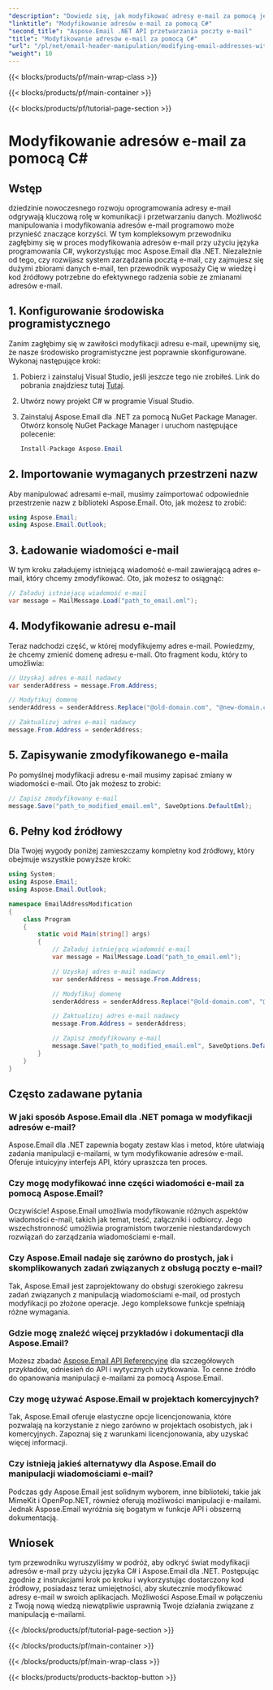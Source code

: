 ```yaml
---
"description": "Dowiedz się, jak modyfikować adresy e-mail za pomocą języka C# z pomocą Aspose.Email dla .NET. Postępuj zgodnie z tym przewodnikiem krok po kroku, aby skutecznie manipulować adresami e-mail."
"linktitle": "Modyfikowanie adresów e-mail za pomocą C#"
"second_title": "Aspose.Email .NET API przetwarzania poczty e-mail"
"title": "Modyfikowanie adresów e-mail za pomocą C#"
"url": "/pl/net/email-header-manipulation/modifying-email-addresses-with-csharp/"
"weight": 10
---
```


{{< blocks/products/pf/main-wrap-class >}}

{{< blocks/products/pf/main-container >}}

{{< blocks/products/pf/tutorial-page-section >}}

# Modyfikowanie adresów e-mail za pomocą C#


## Wstęp

dziedzinie nowoczesnego rozwoju oprogramowania adresy e-mail odgrywają kluczową rolę w komunikacji i przetwarzaniu danych. Możliwość manipulowania i modyfikowania adresów e-mail programowo może przynieść znaczące korzyści. W tym kompleksowym przewodniku zagłębimy się w proces modyfikowania adresów e-mail przy użyciu języka programowania C#, wykorzystując moc Aspose.Email dla .NET. Niezależnie od tego, czy rozwijasz system zarządzania pocztą e-mail, czy zajmujesz się dużymi zbiorami danych e-mail, ten przewodnik wyposaży Cię w wiedzę i kod źródłowy potrzebne do efektywnego radzenia sobie ze zmianami adresów e-mail.


## 1. Konfigurowanie środowiska programistycznego

Zanim zagłębimy się w zawiłości modyfikacji adresu e-mail, upewnijmy się, że nasze środowisko programistyczne jest poprawnie skonfigurowane. Wykonaj następujące kroki:

1. Pobierz i zainstaluj Visual Studio, jeśli jeszcze tego nie zrobiłeś. Link do pobrania znajdziesz tutaj [Tutaj](https://visualstudio.microsoft.com/downloads/).

2. Utwórz nowy projekt C# w programie Visual Studio.

3. Zainstaluj Aspose.Email dla .NET za pomocą NuGet Package Manager. Otwórz konsolę NuGet Package Manager i uruchom następujące polecenie:
   
   ```csharp
   Install-Package Aspose.Email
   ```

## 2. Importowanie wymaganych przestrzeni nazw

Aby manipulować adresami e-mail, musimy zaimportować odpowiednie przestrzenie nazw z biblioteki Aspose.Email. Oto, jak możesz to zrobić:

```csharp
using Aspose.Email;
using Aspose.Email.Outlook;
```

## 3. Ładowanie wiadomości e-mail

W tym kroku załadujemy istniejącą wiadomość e-mail zawierającą adres e-mail, który chcemy zmodyfikować. Oto, jak możesz to osiągnąć:

```csharp
// Załaduj istniejącą wiadomość e-mail
var message = MailMessage.Load("path_to_email.eml");
```

## 4. Modyfikowanie adresu e-mail

Teraz nadchodzi część, w której modyfikujemy adres e-mail. Powiedzmy, że chcemy zmienić domenę adresu e-mail. Oto fragment kodu, który to umożliwia:

```csharp
// Uzyskaj adres e-mail nadawcy
var senderAddress = message.From.Address;

// Modyfikuj domenę
senderAddress = senderAddress.Replace("@old-domain.com", "@new-domain.com");

// Zaktualizuj adres e-mail nadawcy
message.From.Address = senderAddress;
```

## 5. Zapisywanie zmodyfikowanego e-maila

Po pomyślnej modyfikacji adresu e-mail musimy zapisać zmiany w wiadomości e-mail. Oto jak możesz to zrobić:

```csharp
// Zapisz zmodyfikowany e-mail
message.Save("path_to_modified_email.eml", SaveOptions.DefaultEml);
```

## 6. Pełny kod źródłowy

Dla Twojej wygody poniżej zamieszczamy kompletny kod źródłowy, który obejmuje wszystkie powyższe kroki:

```csharp
using System;
using Aspose.Email;
using Aspose.Email.Outlook;

namespace EmailAddressModification
{
    class Program
    {
        static void Main(string[] args)
        {
            // Załaduj istniejącą wiadomość e-mail
            var message = MailMessage.Load("path_to_email.eml");

            // Uzyskaj adres e-mail nadawcy
            var senderAddress = message.From.Address;

            // Modyfikuj domenę
            senderAddress = senderAddress.Replace("@old-domain.com", "@new-domain.com");

            // Zaktualizuj adres e-mail nadawcy
            message.From.Address = senderAddress;

            // Zapisz zmodyfikowany e-mail
            message.Save("path_to_modified_email.eml", SaveOptions.DefaultEml);
        }
    }
}
```

## Często zadawane pytania

### W jaki sposób Aspose.Email dla .NET pomaga w modyfikacji adresów e-mail?

Aspose.Email dla .NET zapewnia bogaty zestaw klas i metod, które ułatwiają zadania manipulacji e-mailami, w tym modyfikowanie adresów e-mail. Oferuje intuicyjny interfejs API, który upraszcza ten proces.

### Czy mogę modyfikować inne części wiadomości e-mail za pomocą Aspose.Email?

Oczywiście! Aspose.Email umożliwia modyfikowanie różnych aspektów wiadomości e-mail, takich jak temat, treść, załączniki i odbiorcy. Jego wszechstronność umożliwia programistom tworzenie niestandardowych rozwiązań do zarządzania wiadomościami e-mail.

### Czy Aspose.Email nadaje się zarówno do prostych, jak i skomplikowanych zadań związanych z obsługą poczty e-mail?

Tak, Aspose.Email jest zaprojektowany do obsługi szerokiego zakresu zadań związanych z manipulacją wiadomościami e-mail, od prostych modyfikacji po złożone operacje. Jego kompleksowe funkcje spełniają różne wymagania.

### Gdzie mogę znaleźć więcej przykładów i dokumentacji dla Aspose.Email?

Możesz zbadać [Aspose.Email API Referencyjne](https://reference.aspose.com/email/net/) dla szczegółowych przykładów, odniesień do API i wytycznych użytkowania. To cenne źródło do opanowania manipulacji e-mailami za pomocą Aspose.Email.

### Czy mogę używać Aspose.Email w projektach komercyjnych?

Tak, Aspose.Email oferuje elastyczne opcje licencjonowania, które pozwalają na korzystanie z niego zarówno w projektach osobistych, jak i komercyjnych. Zapoznaj się z warunkami licencjonowania, aby uzyskać więcej informacji.

### Czy istnieją jakieś alternatywy dla Aspose.Email do manipulacji wiadomościami e-mail?

Podczas gdy Aspose.Email jest solidnym wyborem, inne biblioteki, takie jak MimeKit i OpenPop.NET, również oferują możliwości manipulacji e-mailami. Jednak Aspose.Email wyróżnia się bogatym w funkcje API i obszerną dokumentacją.

## Wniosek

tym przewodniku wyruszyliśmy w podróż, aby odkryć świat modyfikacji adresów e-mail przy użyciu języka C# i Aspose.Email dla .NET. Postępując zgodnie z instrukcjami krok po kroku i wykorzystując dostarczony kod źródłowy, posiadasz teraz umiejętności, aby skutecznie modyfikować adresy e-mail w swoich aplikacjach. Możliwości Aspose.Email w połączeniu z Twoją nową wiedzą niewątpliwie usprawnią Twoje działania związane z manipulacją e-mailami.

{{< /blocks/products/pf/tutorial-page-section >}}

{{< /blocks/products/pf/main-container >}}

{{< /blocks/products/pf/main-wrap-class >}}

{{< blocks/products/products-backtop-button >}}